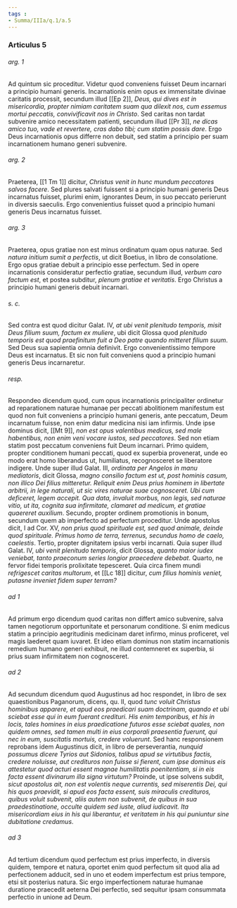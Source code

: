 ```yaml
---
tags : 
- Summa/IIIa/q.1/a.5
---
```


### Articulus 5

###### arg. 1
Ad quintum sic proceditur. Videtur quod conveniens fuisset Deum incarnari a principio humani generis. Incarnationis enim opus ex immensitate divinae caritatis processit, secundum illud [[Ep 2]], *Deus, qui dives est in misericordia, propter nimiam caritatem suam qua dilexit nos, cum essemus mortui peccatis, convivificavit nos in Christo*. Sed caritas non tardat subvenire amico necessitatem patienti, secundum illud [[Pr 3]], *ne dicas amico tuo, vade et revertere, cras dabo tibi; cum statim possis dare*. Ergo Deus incarnationis opus differre non debuit, sed statim a principio per suam incarnationem humano generi subvenire.

###### arg. 2
Praeterea, [[1 Tm 1]] dicitur, *Christus venit in hunc mundum peccatores salvos facere*. Sed plures salvati fuissent si a principio humani generis Deus incarnatus fuisset, plurimi enim, ignorantes Deum, in suo peccato perierunt in diversis saeculis. Ergo convenientius fuisset quod a principio humani generis Deus incarnatus fuisset.

###### arg. 3
Praeterea, opus gratiae non est minus ordinatum quam opus naturae. Sed *natura initium sumit a perfectis*, ut dicit Boetius, in libro de consolatione. Ergo opus gratiae debuit a principio esse perfectum. Sed in opere incarnationis consideratur perfectio gratiae, secundum illud, *verbum caro factum est*, et postea subditur, *plenum gratiae et veritatis*. Ergo Christus a principio humani generis debuit incarnari.

###### s. c.
Sed contra est quod dicitur Galat. IV, *at ubi venit plenitudo temporis, misit Deus filium suum, factum ex muliere*, ubi dicit Glossa quod *plenitudo temporis est quod praefinitum fuit a Deo patre quando mitteret filium suum*. Sed Deus sua sapientia omnia definivit. Ergo convenientissimo tempore Deus est incarnatus. Et sic non fuit conveniens quod a principio humani generis Deus incarnaretur.

###### resp.
Respondeo dicendum quod, cum opus incarnationis principaliter ordinetur ad reparationem naturae humanae per peccati abolitionem manifestum est quod non fuit conveniens a principio humani generis, ante peccatum, Deum incarnatum fuisse, non enim datur medicina nisi iam infirmis. Unde ipse dominus dicit, [[Mt 9]], *non est opus valentibus medicus, sed male habentibus, non enim veni vocare iustos, sed peccatores*. Sed non etiam statim post peccatum conveniens fuit Deum incarnari. Primo quidem, propter conditionem humani peccati, quod ex superbia provenerat, unde eo modo erat homo liberandus ut, humiliatus, recognosceret se liberatore indigere. Unde super illud Galat. III, *ordinata per Angelos in manu mediatoris*, dicit Glossa, *magno consilio factum est ut, post hominis casum, non illico Dei filius mitteretur. Reliquit enim Deus prius hominem in libertate arbitrii, in lege naturali, ut sic vires naturae suae cognosceret. Ubi cum deficeret, legem accepit. Qua data, invaluit morbus, non legis, sed naturae vitio, ut ita, cognita sua infirmitate, clamaret ad medicum, et gratiae quaereret auxilium*. Secundo, propter ordinem promotionis in bonum, secundum quem ab imperfecto ad perfectum proceditur. Unde apostolus dicit, I ad Cor. XV, *non prius quod spirituale est, sed quod animale, deinde quod spirituale. Primus homo de terra, terrenus, secundus homo de caelo, caelestis*. Tertio, propter dignitatem ipsius verbi incarnati. Quia super illud Galat. IV, *ubi venit plenitudo temporis*, dicit Glossa, *quanto maior iudex veniebat, tanto praeconum series longior praecedere debebat*. Quarto, ne fervor fidei temporis prolixitate tepesceret. Quia circa finem mundi *refrigescet caritas multorum*, et [[Lc 18]] dicitur, *cum filius hominis veniet, putasne inveniet fidem super terram?*

###### ad 1
Ad primum ergo dicendum quod caritas non differt amico subvenire, salva tamen negotiorum opportunitate et personarum conditione. Si enim medicus statim a principio aegritudinis medicinam daret infirmo, minus proficeret, vel magis laederet quam iuvaret. Et ideo etiam dominus non statim incarnationis remedium humano generi exhibuit, ne illud contemneret ex superbia, si prius suam infirmitatem non cognosceret.

###### ad 2
Ad secundum dicendum quod Augustinus ad hoc respondet, in libro de sex quaestionibus Paganorum, dicens, qu. II, quod *tunc voluit Christus hominibus apparere, et apud eos praedicari suam doctrinam, quando et ubi sciebat esse qui in eum fuerant credituri. His enim temporibus, et his in locis, tales homines in eius praedicatione futuros esse sciebat quales, non quidem omnes, sed tamen multi in eius corporali praesentia fuerunt, qui nec in eum, suscitatis mortuis, credere voluerunt*. Sed hanc responsionem reprobans idem Augustinus dicit, in libro de perseverantia, *nunquid possumus dicere Tyrios aut Sidonios, talibus apud se virtutibus factis, credere noluisse, aut credituros non fuisse si fierent, cum ipse dominus eis attestetur quod acturi essent magnae humilitatis poenitentiam, si in eis facta essent divinarum illa signa virtutum?* Proinde, ut ipse solvens subdit, *sicut apostolus ait, non est volentis neque currentis, sed miserentis Dei, qui his quos praevidit, si apud eos facta essent, suis miraculis credituros, quibus voluit subvenit, aliis autem non subvenit, de quibus in sua praedestinatione, occulte quidem sed iuste, aliud iudicavit. Ita misericordiam eius in his qui liberantur, et veritatem in his qui puniuntur sine dubitatione credamus*.

###### ad 3
Ad tertium dicendum quod perfectum est prius imperfecto, in diversis quidem, tempore et natura, oportet enim quod perfectum sit quod alia ad perfectionem adducit, sed in uno et eodem imperfectum est prius tempore, etsi sit posterius natura. Sic ergo imperfectionem naturae humanae duratione praecedit aeterna Dei perfectio, sed sequitur ipsam consummata perfectio in unione ad Deum.

